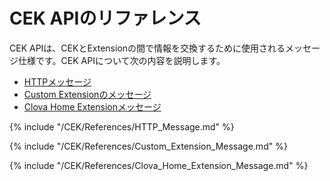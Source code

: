 # CEK APIのリファレンス
CEK APIは、CEKとExtensionの間で情報を交換するために使用されるメッセージ仕様です。CEK APIについて次の内容を説明します。
* [HTTPメッセージ](#HTTPMessage)
* [Custom Extensionのメッセージ](#CustomExtMessage)
* [Clova Home Extensionメッセージ](#ClovaHomeExtMessage)

{% include "/CEK/References/HTTP_Message.md" %}

{% include "/CEK/References/Custom_Extension_Message.md" %}

{% include "/CEK/References/Clova_Home_Extension_Message.md" %}
